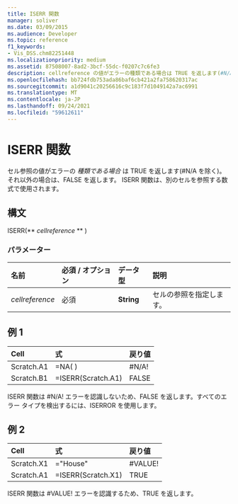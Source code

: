 ```yaml
---
title: ISERR 関数
manager: soliver
ms.date: 03/09/2015
ms.audience: Developer
ms.topic: reference
f1_keywords:
- Vis_DSS.chm82251448
ms.localizationpriority: medium
ms.assetid: 87508007-8ad2-3bcf-55dc-f0207c7c6fe3
description: cellreference の値がエラーの種類である場合は TRUE を返します(#N/A を除く)。それ以外の場合は、FALSE を返します。 ISERR 関数は、別のセルを参照する数式で使用されます。
ms.openlocfilehash: bb724fdb753ada86baf6cb421a2fa758620317ac
ms.sourcegitcommit: a1d9041c20256616c9c183f7d1049142a7ac6991
ms.translationtype: MT
ms.contentlocale: ja-JP
ms.lasthandoff: 09/24/2021
ms.locfileid: "59612611"
---
```

# <a name="iserr-function"></a>ISERR 関数

セル参照の値がエラーの  _種類である場合_ は TRUE を返します(#N/A を除く)。それ以外の場合は、FALSE を返します。 ISERR 関数は、別のセルを参照する数式で使用されます。 
  
## <a name="syntax"></a>構文

ISERR(** *cellreference* ** ) 
  
### <a name="parameters"></a>パラメーター

|**名前**|**必須 / オプション**|**データ型**|**説明**|
|:-----|:-----|:-----|:-----|
| _cellreference_ <br/> |必須  <br/> |**String** <br/> |セルの参照を指定します。  <br/> |
   
## <a name="example-1"></a>例 1

|**Cell**|**式**|**戻り値**|
|:-----|:-----|:-----|
|Scratch.A1  <br/> |=NA( )  <br/> |#N/A!  <br/> |
|Scratch.B1  <br/> |=ISERR(Scratch.A1)  <br/> |FALSE  <br/> |
   
ISERR 関数は #N/A! エラーを認識しないため、FALSE を返します。すべてのエラー タイプを検出するには、ISERROR を使用します。
  
## <a name="example-2"></a>例 2

|**Cell**|**式**|**戻り値**|
|:-----|:-----|:-----|
|Scratch.X1  <br/> |="House"  <br/> |#VALUE!  <br/> |
|Scratch.A1  <br/> |=ISERR(Scratch.X1)  <br/> |TRUE  <br/> |
   
ISERR 関数は #VALUE! エラーを認識するため、TRUE を返します。
  

